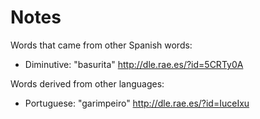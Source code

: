 # Notes

Words that came from other Spanish words:
* Diminutive: "basurita" http://dle.rae.es/?id=5CRTy0A

Words derived from other languages:
* Portuguese: "garimpeiro" http://dle.rae.es/?id=IuceIxu

